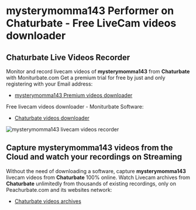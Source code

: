# mysterymomma143 Performer on Chaturbate - Free LiveCam videos downloader

## Chaturbate Live Videos Recorder

Monitor and record livecam videos of **mysterymomma143** from **Chaturbate** with Moniturbate.com
Get a premium trial for free by just and only registering with your Email address:
* [mysterymomma143 Premium videos downloader](https://moniturbate.com/request-demo-licence-key.html)

Free livecam videos downloader - Moniturbate Software:
* [Chaturbate videos downloader](https://moniturbate.com/moniturbate-download-software.html)

![mysterymomma143 livecam videos recorder](https://peachurnet.com/templates/moniturbate-software.png)


## Capture mysterymomma143 videos from the Cloud and watch your recordings on Streaming

Without the need of downloading a software, capture **mysterymomma143** livecam videos from **Chaturbate** 100% online.
Watch Livecam archives from **Chaturbate** unlimitedly from thousands of existing recordings, only on Peachurbate.com and its websites network:
* [Chaturbate videos archives](https://peachurnet.com/)
